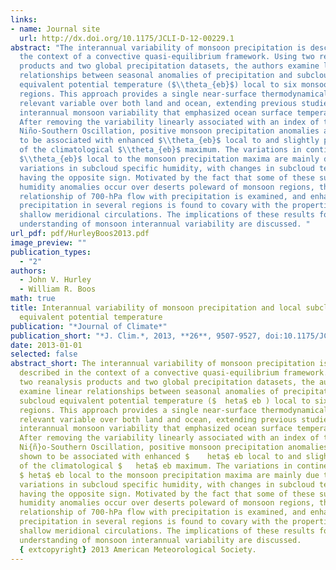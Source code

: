 ```yaml
---
links:
- name: Journal site
  url: http://dx.doi.org/10.1175/JCLI-D-12-00229.1
abstract: "The interannual variability of monsoon precipitation is described in
  the context of a convective quasi-equilibrium framework. Using two reanalysis
  products and two global precipitation datasets, the authors examine linear
  relationships between seasonal anomalies of precipitation and subcloud
  equivalent potential temperature ($\\theta_{eb}$) local to six monsoon
  regions. This approach provides a single near-surface thermodynamically
  relevant variable over both land and ocean, extending previous studies of
  interannual monsoon variability that emphasized ocean surface temperatures.
  After removing the variability linearly associated with an index of the El
  Niño-Southern Oscillation, positive monsoon precipitation anomalies are shown
  to be associated with enhanced $\\theta_{eb}$ local to and slightly poleward
  of the climatological $\\theta_{eb}$ maximum. The variations in continental
  $\\theta_{eb}$ local to the monsoon precipitation maxima are mainly due to
  variations in subcloud specific humidity, with changes in subcloud temperature
  having the opposite sign. Motivated by the fact that some of these subcloud
  humidity anomalies occur over deserts poleward of monsoon regions, the
  relationship of 700-hPa flow with precipitation is examined, and enhanced
  precipitation in several regions is found to covary with the properties of
  shallow meridional circulations. The implications of these results for the
  understanding of monsoon interannual variability are discussed. "
url_pdf: pdf/HurleyBoos2013.pdf
image_preview: ""
publication_types:
  - "2"
authors:
  - John V. Hurley
  - William R. Boos
math: true
title: Interannual variability of monsoon precipitation and local subcloud
  equivalent potential temperature
publication: "*Journal of Climate*"
publication_short: "*J. Clim.*, 2013, **26**, 9507-9527, doi:10.1175/JCLI-D-12-00229.1"
date: 2013-01-01
selected: false
abstract_short: The interannual variability of monsoon precipitation is
  described in the context of a convective quasi-equilibrium framework. Using
  two reanalysis products and two global precipitation datasets, the authors
  examine linear relationships between seasonal anomalies of precipitation and
  subcloud equivalent potential temperature ($	heta$ eb ) local to six monsoon
  regions. This approach provides a single near-surface thermodynamically
  relevant variable over both land and ocean, extending previous studies of
  interannual monsoon variability that emphasized ocean surface temperatures.
  After removing the variability linearly associated with an index of the El
  Ni{ñ}o-Southern Oscillation, positive monsoon precipitation anomalies are
  shown to be associated with enhanced $	heta$ eb local to and slightly poleward
  of the climatological $	heta$ eb maximum. The variations in continental
  $	heta$ eb local to the monsoon precipitation maxima are mainly due to
  variations in subcloud specific humidity, with changes in subcloud temperature
  having the opposite sign. Motivated by the fact that some of these subcloud
  humidity anomalies occur over deserts poleward of monsoon regions, the
  relationship of 700-hPa flow with precipitation is examined, and enhanced
  precipitation in several regions is found to covary with the properties of
  shallow meridional circulations. The implications of these results for the
  understanding of monsoon interannual variability are discussed.
  {	extcopyright} 2013 American Meteorological Society.
---
```

